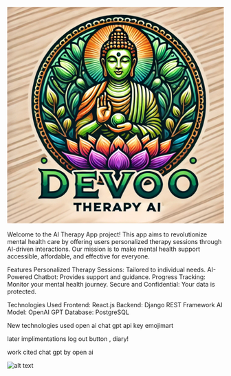 
![alt text](image.png)

Welcome to the AI Therapy App project! This app aims to revolutionize mental health care by offering users personalized therapy sessions through AI-driven interactions. Our mission is to make mental health support accessible, affordable, and effective for everyone.

Features
Personalized Therapy Sessions: Tailored to individual needs.
AI-Powered Chatbot: Provides support and guidance.
Progress Tracking: Monitor your mental health journey.
Secure and Confidential: Your data is protected.


Technologies Used
Frontend: React.js
Backend: Django REST Framework
AI Model: OpenAI GPT
Database: PostgreSQL

New technologies used 
open ai chat gpt api key 
emojimart


later implimentations log out button , diary!

work cited 
chat gpt by open ai



![alt text](image-1.png)

